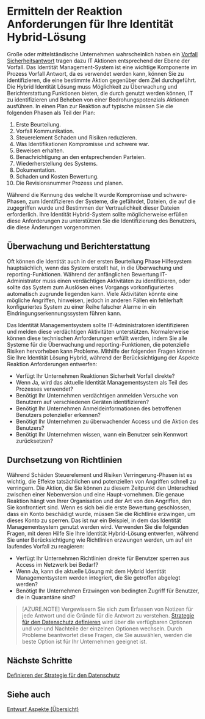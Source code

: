 
<properties
    pageTitle="Azure Active Directory Hybrid Identität Entwurf Faktoren - bestimmen Vorfall rResponse Anforderungen | Microsoft Azure-Anforderungen "
    description="Bestimmen, Überwachung und Berichterstattung Funktionen für die Hybrid Identität Lösung, die auf dem Computer können IT Ausführen von Aktionen zu identifizieren und Beheben von einer potenziellen Risiken"
    documentationCenter=""
    services="active-directory"
    authors="billmath"
    manager="femila"
    editor=""/>

<tags
    ms.service="active-directory"
    ms.devlang="na"
    ms.topic="article"
    ms.tgt_pltfrm="na"
    ms.workload="identity" 
    ms.date="08/08/2016"
    ms.author="billmath"/>

# <a name="determine-incident-response-requirements-for-your-hybrid-identity-solution"></a>Ermitteln der Reaktion Anforderungen für Ihre Identität Hybrid-Lösung

Große oder mittelständische Unternehmen wahrscheinlich haben ein [Vorfall Sicherheitsantwort](https://technet.microsoft.com/library/cc700825.aspx) tragen dazu IT Aktionen entsprechend der Ebene der Vorfall. Das Identität Management-System ist eine wichtige Komponente im Prozess Vorfall Antwort, da es verwendet werden kann, können Sie zu identifizieren, die eine bestimmte Aktion gegenüber dem Ziel durchgeführt. Die Hybrid Identität Lösung muss Möglichkeit zu Überwachung und Berichterstattung Funktionen bieten, die durch genutzt werden können, IT zu identifizieren und Beheben von einer Bedrohungspotenzials Aktionen ausführen. In einen Plan zur Reaktion auf typische müssen Sie die folgenden Phasen als Teil der Plan:

1.  Erste Beurteilung.
2.  Vorfall Kommunikation.
3.  Steuerelement Schaden und Risiken reduzieren.
4.  Was Identifikationen Kompromisse und schwere war.
5.  Beweisen erhalten.
6.  Benachrichtigung an den entsprechenden Parteien.
7.  Wiederherstellung des Systems.
8.  Dokumentation.
9.  Schaden und Kosten Bewertung.
10. Die Revisionsnummer Prozess und planen.

Während die Kennung des welche It wurde Kompromisse und schwere-Phasen, zum Identifizieren der Systeme, die gefährdet, Dateien, die auf die zugegriffen wurde und Bestimmen der Vertraulichkeit dieser Dateien erforderlich. Ihre Identität Hybrid-System sollte möglicherweise erfüllen diese Anforderungen zu unterstützen Sie die Identifizierung des Benutzers, die diese Änderungen vorgenommen. 

## <a name="monitoring-and-reporting"></a>Überwachung und Berichterstattung
Oft können die Identität auch in der ersten Beurteilung Phase Hilfesystem hauptsächlich, wenn das System erstellt hat, in die Überwachung und reporting-Funktionen. Während der anfänglichen Bewertung IT-Administrator muss einen verdächtigen Aktivitäten zu identifizieren, oder sollte das System zum Auslösen eines Vorgangs vorkonfiguriertes automatisch zugrunde liegenden kann. Viele Aktivitäten könnte eine mögliche Angriffen, hinweisen, jedoch in anderen Fällen ein fehlerhaft konfiguriertes System zu einer Reihe falscher Alarme in ein Eindringungserkennungssystem führen kann. 

Das Identität Managementsystem sollte IT-Administratoren identifizieren und melden diese verdächtigen Aktivitäten unterstützen. Normalerweise können diese technischen Anforderungen erfüllt werden, indem Sie alle Systeme für die Überwachung und reporting-Funktionen, die potenzielle Risiken hervorheben kann Probleme. Mithilfe der folgenden Fragen können Sie Ihre Identität Lösung Hybrid, während der Berücksichtigung der Aspekte Reaktion Anforderungen entwerfen:

- Verfügt Ihr Unternehmen Reaktionen Sicherheit Vorfall direkte?
 - Wenn Ja, wird das aktuelle Identität Managementsystem als Teil des Prozesses verwendet?
- Benötigt Ihr Unternehmen verdächtigen anmelden Versuche von Benutzern auf verschiedenen Geräten identifizieren?
- Benötigt Ihr Unternehmen Anmeldeinformationen des betroffenen Benutzers potenzieller erkennen?
- Benötigt Ihr Unternehmen zu überwachender Access und die Aktion des Benutzers?
- Benötigt Ihr Unternehmen wissen, wann ein Benutzer sein Kennwort zurücksetzen?

## <a name="policy-enforcement"></a>Durchsetzung von Richtlinien

Während Schäden Steuerelement und Risiken Verringerung-Phasen ist es wichtig, die Effekte tatsächlichen und potenziellen von Angriffen schnell zu verringern. Die Aktion, die Sie können zu diesem Zeitpunkt den Unterschied zwischen einer Nebenversion und eine Haupt-vornehmen. Die genaue Reaktion hängt von Ihrer Organisation und der Art von den Angriffen, den Sie konfrontiert sind. Wenn es sich bei die erste Bewertung geschlossen, dass ein Konto beschädigt wurde, müssen Sie die Richtlinie erzwingen, um dieses Konto zu sperren. Das ist nur ein Beispiel, in dem das Identität Managementsystem genutzt werden wird. Verwenden Sie die folgenden Fragen, mit deren Hilfe Sie Ihre Identität Hybrid-Lösung entwerfen, während Sie unter Berücksichtigung wie Richtlinien erzwungen werden, um auf ein laufendes Vorfall zu reagieren:

- Verfügt Ihr Unternehmen Richtlinien direkte für Benutzer sperren aus Access im Netzwerk bei Bedarf?
 - Wenn Ja, kann die aktuelle Lösung mit dem Hybrid Identität Managementsystem werden integriert, die Sie getroffen abgelegt werden?
- Benötigt Ihr Unternehmen Erzwingen von bedingten Zugriff für Benutzer, die in Quarantäne sind? 
 
>[AZURE.NOTE]
Vergewissern Sie sich zum Erfassen von Notizen für jede Antwort und die Gründe für die Antwort zu verstehen. [Strategie für den Datenschutz definieren](active-directory-hybrid-identity-design-considerations-data-protection-strategy.md) wird über die verfügbaren Optionen und vor-und Nachteile der einzelnen Optionen wechseln.  Durch Probleme beantwortet diese Fragen, die Sie auswählen, werden die beste Option ist für Ihr Unternehmen geeignet ist.

## <a name="next-steps"></a>Nächste Schritte
[Definieren der Strategie für den Datenschutz](active-directory-hybrid-identity-design-considerations-data-protection-strategy.md)

## <a name="see-also"></a>Siehe auch
[Entwurf Aspekte (Übersicht)](active-directory-hybrid-identity-design-considerations-overview.md)
